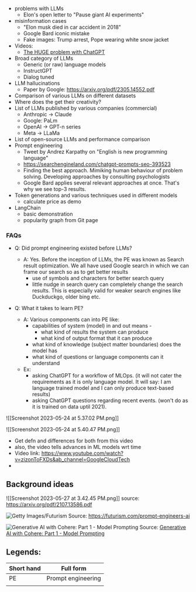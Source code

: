 - problems with LLMs
	- Elon's open letter to "Pause giant AI experiments"
- misinformation cases
	- "Elon musk died in car accident in 2018"
	- Google Bard iconic mistake
	- Fake images: Trump arrest, Pope wearing white snow jacket
- Videos:
	- [The HUGE problem with ChatGPT](https://www.youtube.com/watch?v=l7tWoPk25yU&ab_channel=KyleHill)
- Broad category of LLMs
	- Generic (or raw) language models
	- InstructGPT
	- Dialog tuned
- LLM hallucinations
	- Paper by Google: https://arxiv.org/pdf/2305.14552.pdf
- Comparison of various LLMs on different datasets
- Where does the get their creativity?
- List of LLMs published by various companies (commercial)
	- Anthropic -> Claude
	- Google: PaLm
	- OpenAI -> GPT-n series
	- Meta -> LLaMa
- List of open-source LLMs and performance comparison
- Prompt engineering
	- Tweet by Andrez Karpathy on "English is new programming language"
	- https://searchengineland.com/chatgpt-prompts-seo-393523
	- Finding the best approach. Mimiking human behaviour of problem solving. Developing approaches by consulting psychologists
	- Google Bard applies several relevant approaches at once. That's why we see top-3 results.
- Token generations and various techniques used in different models
	- calculate price as demo
- LangChain
	- basic demonstration
	- popularity graph from Git page


### FAQs
- Q: Did prompt engineering existed before LLMs?
	- A: Yes. Before the inception of LLMs, the PE was known as Search result optimization. We all have used Google search in which we can frame our search so as to get better results
		- use of symbols and characters for better search query
		- little nudge in search query can completely change the search results. This is especially valid for weaker search engines like Duckduckgo, older bing etc.

- Q: What it takes to learn PE?
	- A: Various components can into PE like:
		- capabilities of system (model) in and out means -
			- what kind of results the system can produce
			- what kind of output format that it can produce
		- what kind of knowledge (subject matter boundaries) does the model has
		- what kind of questions or language components can it understand
	- Ex: 
		- asking ChatGPT for a workflow of MLOps. (it will not cater the requirements as it is only language model. It will say: I am language trained model and I can only produce text-based results)
		- asking ChatGPT questions regarding recent events. (won't do as it is trained on data uptil 2021). 
	

![[Screenshot 2023-05-24 at 5.37.02 PM.png]]


![[Screenshot 2023-05-24 at 5.40.47 PM.png]]
- Get defn and differences for both from this video
- also, the video tells advances in ML models wrt time
- Video link: https://www.youtube.com/watch?v=zizonToFXDs&ab_channel=GoogleCloudTech
- 

## Background ideas

![[Screenshot 2023-05-27 at 3.42.45 PM.png]]
source: https://arxiv.org/pdf/2107.13586.pdf

![Getty Images/Futurism](https://futurism.com/_next/image?url=https%3A%2F%2Fwp-assets.futurism.com%2F2023%2F03%2Fprompt-engineers-ai.jpg&w=2048&q=75 "Getty Images/Futurism")
Source: https://futurism.com/prompt-engineers-ai

![Generative AI with Cohere: Part 1 - Model Prompting](https://txt.cohere.com/content/images/size/w2000/2023/03/Generative-AI-_-Part-1.jpg)
Source: [Generative AI with Cohere: Part 1 - Model Prompting](https://txt.cohere.com/generative-ai-part-1/)


## Legends:
| Short hand | Full form          |
| ---------- | ------------------ |
| PE         | Prompt engineering |
|            |                    |
